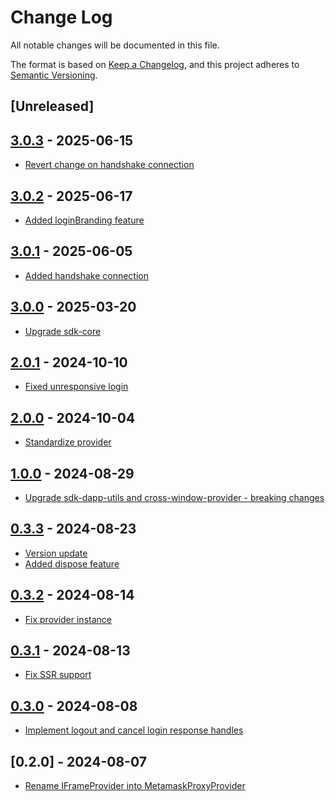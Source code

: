 # Change Log

All notable changes will be documented in this file.

The format is based on [Keep a Changelog](https://keepachangelog.com/en/1.0.0/),
and this project adheres to [Semantic Versioning](https://semver.org/spec/v2.0.0.html).

## [Unreleased]

## [3.0.3](https://github.com/multiversx/mx-sdk-js-web-wallet-iframe-provider/pull/16) - 2025-06-15

- [Revert change on handshake connection](https://github.com/multiversx/mx-sdk-js-web-wallet-iframe-provider/pull/15)

## [3.0.2](https://github.com/multiversx/mx-sdk-js-web-wallet-iframe-provider/pull/14) - 2025-06-17

- [Added loginBranding feature](https://github.com/multiversx/mx-sdk-js-web-wallet-iframe-provider/pull/13)

## [3.0.1](https://github.com/multiversx/mx-sdk-js-web-wallet-iframe-provider/pull/12) - 2025-06-05

- [Added handshake connection](https://github.com/multiversx/mx-sdk-js-web-wallet-iframe-provider/pull/11)

## [3.0.0](https://github.com/multiversx/mx-sdk-js-web-wallet-iframe-provider/pull/10) - 2025-03-20

- [Upgrade sdk-core](https://github.com/multiversx/mx-sdk-js-web-wallet-iframe-provider/pull/8010)

## [2.0.1](https://github.com/multiversx/mx-sdk-js-web-wallet-iframe-provider/pull/9) - 2024-10-10

- [Fixed unresponsive login](https://github.com/multiversx/mx-sdk-js-web-wallet-iframe-provider/pull/8)

## [2.0.0](https://github.com/multiversx/mx-sdk-js-web-wallet-iframe-provider/pull/7) - 2024-10-04

- [Standardize provider](https://github.com/multiversx/mx-sdk-js-web-wallet-iframe-provider/pull/6)

## [1.0.0](https://github.com/multiversx/mx-sdk-js-metamask-proxy-provider/pull/13) - 2024-08-29

- [Upgrade sdk-dapp-utils and cross-window-provider - breaking changes](https://github.com/multiversx/mx-sdk-js-metamask-proxy-provider/pull/12)

## [0.3.3](https://github.com/multiversx/mx-sdk-js-metamask-proxy-provider/pull/11) - 2024-08-23

- [Version update](https://github.com/multiversx/mx-sdk-js-metamask-proxy-provider/pull/10)
- [Added dispose feature](https://github.com/multiversx/mx-sdk-js-metamask-proxy-provider/pull/9)

## [0.3.2](https://github.com/multiversx/mx-sdk-js-metamask-proxy-provider/pull/8) - 2024-08-14

- [Fix provider instance](https://github.com/multiversx/mx-sdk-js-metamask-proxy-provider/pull/7)

## [0.3.1](https://github.com/multiversx/mx-sdk-js-metamask-proxy-provider/pull/6) - 2024-08-13

- [Fix SSR support](https://github.com/multiversx/mx-sdk-js-metamask-proxy-provider/pull/5)

## [0.3.0](https://github.com/multiversx/mx-sdk-js-metamask-proxy-provider/pull/4) - 2024-08-08

- [Implement logout and cancel login response handles](https://github.com/multiversx/mx-sdk-js-metamask-proxy-provider/pull/3)

## [0.2.0] - 2024-08-07

- [Rename IFrameProvider into MetamaskProxyProvider](https://github.com/multiversx/mx-sdk-js-metamask-proxy-provider/pull/1)
